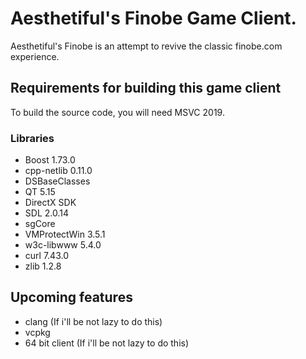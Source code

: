 # Aesthetiful's Finobe Game Client.
Aesthetiful's Finobe is an attempt to revive the classic finobe.com experience.

## Requirements for building this game client
To build the source code, you will need MSVC 2019.

### Libraries
 - Boost 1.73.0
 - cpp-netlib 0.11.0
 - DSBaseClasses
 - QT 5.15
 - DirectX SDK
 - SDL 2.0.14
 - sgCore
 - VMProtectWin 3.5.1
 - w3c-libwww 5.4.0
 - curl 7.43.0
 - zlib 1.2.8

## Upcoming features
 - clang (If i'll be not lazy to do this)
 - vcpkg
 - 64 bit client (If i'll be not lazy to do this)